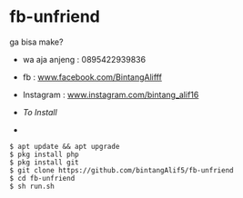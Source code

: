 # fb-unfriend
ga bisa make? 
- wa aja anjeng : 0895422939836
- fb : www.facebook.com/BintangAlifff
- Instagram : www.instagram.com/bintang_alif16

- _To Install_
-
```
$ apt update && apt upgrade
$ pkg install php 
$ pkg install git
$ git clone https://github.com/bintangAlif5/fb-unfriend
$ cd fb-unfriend
$ sh run.sh
```
